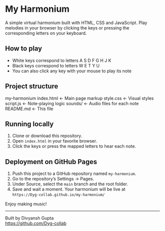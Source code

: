 # My Harmonium 

A simple virtual harmonium built with HTML, CSS and JavaScript. Play melodies in your browser by clicking the keys or pressing the corresponding letters on your keyboard.

## How to play

- White keys correspond to letters A S D F G H J K  
- Black keys correspond to letters W E T Y U  
- You can also click any key with your mouse to play its note

## Project structure

my-harmonium
 index.html ← Main page markup
 style.css ← Visual styles
 script.js ← Note-playing logic
 sounds/ ← Audio files for each note
 README.md ← This file


## Running locally

1. Clone or download this repository.  
2. Open `index.html` in your favorite browser.  
3. Click the keys or press the mapped letters to hear each note.

## Deployment on GitHub Pages

1. Push this project to a GitHub repository named `my-harmonium`.  
2. Go to the repository’s Settings → Pages.  
3. Under Source, select the `main` branch and the root folder.  
4. Save and wait a moment. Your harmonium will be live at  
   `https://Dyg-collab.github.io/my-harmonium/`

Enjoy making music! 

---

Built by Divyansh Gupta  
https://github.com/Dyg-collab  
